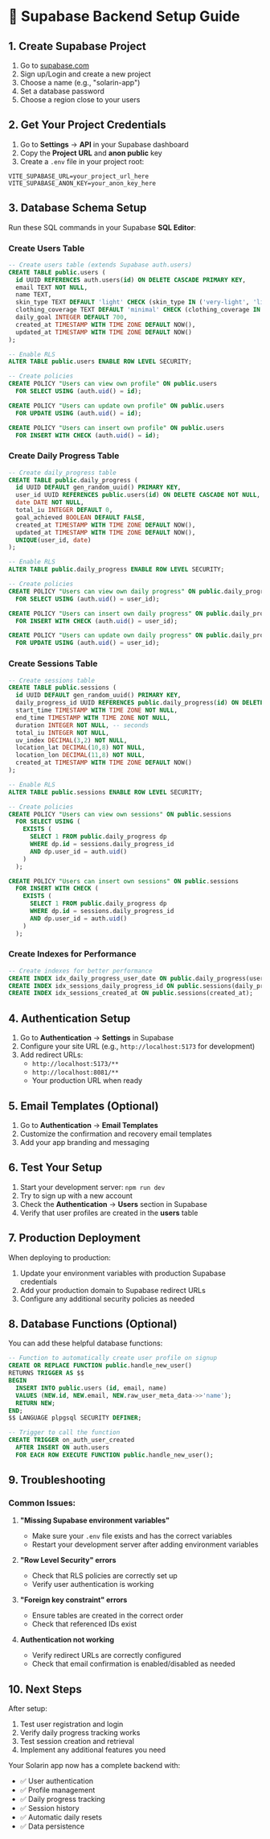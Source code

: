 # 🚀 Supabase Backend Setup Guide

## 1. Create Supabase Project

1. Go to [supabase.com](https://supabase.com)
2. Sign up/Login and create a new project
3. Choose a name (e.g., "solarin-app")
4. Set a database password
5. Choose a region close to your users

## 2. Get Your Project Credentials

1. Go to **Settings** → **API** in your Supabase dashboard
2. Copy the **Project URL** and **anon public** key
3. Create a `.env` file in your project root:

```env
VITE_SUPABASE_URL=your_project_url_here
VITE_SUPABASE_ANON_KEY=your_anon_key_here
```

## 3. Database Schema Setup

Run these SQL commands in your Supabase **SQL Editor**:

### Create Users Table
```sql
-- Create users table (extends Supabase auth.users)
CREATE TABLE public.users (
  id UUID REFERENCES auth.users(id) ON DELETE CASCADE PRIMARY KEY,
  email TEXT NOT NULL,
  name TEXT,
  skin_type TEXT DEFAULT 'light' CHECK (skin_type IN ('very-light', 'light', 'medium', 'dark', 'very-dark')),
  clothing_coverage TEXT DEFAULT 'minimal' CHECK (clothing_coverage IN ('minimal', 'partial', 'full')),
  daily_goal INTEGER DEFAULT 700,
  created_at TIMESTAMP WITH TIME ZONE DEFAULT NOW(),
  updated_at TIMESTAMP WITH TIME ZONE DEFAULT NOW()
);

-- Enable RLS
ALTER TABLE public.users ENABLE ROW LEVEL SECURITY;

-- Create policies
CREATE POLICY "Users can view own profile" ON public.users
  FOR SELECT USING (auth.uid() = id);

CREATE POLICY "Users can update own profile" ON public.users
  FOR UPDATE USING (auth.uid() = id);

CREATE POLICY "Users can insert own profile" ON public.users
  FOR INSERT WITH CHECK (auth.uid() = id);
```

### Create Daily Progress Table
```sql
-- Create daily_progress table
CREATE TABLE public.daily_progress (
  id UUID DEFAULT gen_random_uuid() PRIMARY KEY,
  user_id UUID REFERENCES public.users(id) ON DELETE CASCADE NOT NULL,
  date DATE NOT NULL,
  total_iu INTEGER DEFAULT 0,
  goal_achieved BOOLEAN DEFAULT FALSE,
  created_at TIMESTAMP WITH TIME ZONE DEFAULT NOW(),
  updated_at TIMESTAMP WITH TIME ZONE DEFAULT NOW(),
  UNIQUE(user_id, date)
);

-- Enable RLS
ALTER TABLE public.daily_progress ENABLE ROW LEVEL SECURITY;

-- Create policies
CREATE POLICY "Users can view own daily progress" ON public.daily_progress
  FOR SELECT USING (auth.uid() = user_id);

CREATE POLICY "Users can insert own daily progress" ON public.daily_progress
  FOR INSERT WITH CHECK (auth.uid() = user_id);

CREATE POLICY "Users can update own daily progress" ON public.daily_progress
  FOR UPDATE USING (auth.uid() = user_id);
```

### Create Sessions Table
```sql
-- Create sessions table
CREATE TABLE public.sessions (
  id UUID DEFAULT gen_random_uuid() PRIMARY KEY,
  daily_progress_id UUID REFERENCES public.daily_progress(id) ON DELETE CASCADE NOT NULL,
  start_time TIMESTAMP WITH TIME ZONE NOT NULL,
  end_time TIMESTAMP WITH TIME ZONE NOT NULL,
  duration INTEGER NOT NULL, -- seconds
  total_iu INTEGER NOT NULL,
  uv_index DECIMAL(3,2) NOT NULL,
  location_lat DECIMAL(10,8) NOT NULL,
  location_lon DECIMAL(11,8) NOT NULL,
  created_at TIMESTAMP WITH TIME ZONE DEFAULT NOW()
);

-- Enable RLS
ALTER TABLE public.sessions ENABLE ROW LEVEL SECURITY;

-- Create policies
CREATE POLICY "Users can view own sessions" ON public.sessions
  FOR SELECT USING (
    EXISTS (
      SELECT 1 FROM public.daily_progress dp 
      WHERE dp.id = sessions.daily_progress_id 
      AND dp.user_id = auth.uid()
    )
  );

CREATE POLICY "Users can insert own sessions" ON public.sessions
  FOR INSERT WITH CHECK (
    EXISTS (
      SELECT 1 FROM public.daily_progress dp 
      WHERE dp.id = sessions.daily_progress_id 
      AND dp.user_id = auth.uid()
    )
  );
```

### Create Indexes for Performance
```sql
-- Create indexes for better performance
CREATE INDEX idx_daily_progress_user_date ON public.daily_progress(user_id, date);
CREATE INDEX idx_sessions_daily_progress_id ON public.sessions(daily_progress_id);
CREATE INDEX idx_sessions_created_at ON public.sessions(created_at);
```

## 4. Authentication Setup

1. Go to **Authentication** → **Settings** in Supabase
2. Configure your site URL (e.g., `http://localhost:5173` for development)
3. Add redirect URLs:
   - `http://localhost:5173/**`
   - `http://localhost:8081/**`
   - Your production URL when ready

## 5. Email Templates (Optional)

1. Go to **Authentication** → **Email Templates**
2. Customize the confirmation and recovery email templates
3. Add your app branding and messaging

## 6. Test Your Setup

1. Start your development server: `npm run dev`
2. Try to sign up with a new account
3. Check the **Authentication** → **Users** section in Supabase
4. Verify that user profiles are created in the **users** table

## 7. Production Deployment

When deploying to production:

1. Update your environment variables with production Supabase credentials
2. Add your production domain to Supabase redirect URLs
3. Configure any additional security policies as needed

## 8. Database Functions (Optional)

You can add these helpful database functions:

```sql
-- Function to automatically create user profile on signup
CREATE OR REPLACE FUNCTION public.handle_new_user()
RETURNS TRIGGER AS $$
BEGIN
  INSERT INTO public.users (id, email, name)
  VALUES (NEW.id, NEW.email, NEW.raw_user_meta_data->>'name');
  RETURN NEW;
END;
$$ LANGUAGE plpgsql SECURITY DEFINER;

-- Trigger to call the function
CREATE TRIGGER on_auth_user_created
  AFTER INSERT ON auth.users
  FOR EACH ROW EXECUTE FUNCTION public.handle_new_user();
```

## 9. Troubleshooting

### Common Issues:

1. **"Missing Supabase environment variables"**
   - Make sure your `.env` file exists and has the correct variables
   - Restart your development server after adding environment variables

2. **"Row Level Security" errors**
   - Check that RLS policies are correctly set up
   - Verify user authentication is working

3. **"Foreign key constraint" errors**
   - Ensure tables are created in the correct order
   - Check that referenced IDs exist

4. **Authentication not working**
   - Verify redirect URLs are correctly configured
   - Check that email confirmation is enabled/disabled as needed

## 10. Next Steps

After setup:
1. Test user registration and login
2. Verify daily progress tracking works
3. Test session creation and retrieval
4. Implement any additional features you need

Your Solarin app now has a complete backend with:
- ✅ User authentication
- ✅ Profile management
- ✅ Daily progress tracking
- ✅ Session history
- ✅ Automatic daily resets
- ✅ Data persistence 